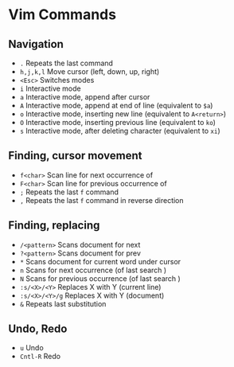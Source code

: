 # Vim Commands

## Navigation

- `.`		Repeats the last command
- `h,j,k,l`	Move cursor (left, down, up, right)
- `<Esc>`		Switches modes
- `i`		Interactive mode
- `a`		Interactive mode, append after cursor
- `A`		Interactive mode, append at end of line	(equivalent to `$a`)
- `o`		Interactive mode, inserting new line (equivalent to `A<return>`)
- `O`		Interactive mode, inserting previous line (equivalent to `ko`)
- `s`		Interactive mode, after deleting character (equivalent to `xi`)

## Finding, cursor movement

- `f<char>`	Scan line for next occurrence of <char>
- `F<char>`	Scan line for previous occurrence of <char>
- `;`		Repeats the last `f` command
- `,`		Repeats the last `f` command in reverse direction

## Finding, replacing

- `/<pattern>`	Scans document for next <pattern>
- `?<pattern>`	Scans document for prev <pattern>
- `*`		Scans document for current word under cursor
- `n`		Scans for next occurrence (of last search <pattern>)
- `N`		Scans for previous occurrence (of last search <pattern>)
- `:s/<X>/<Y>`	Replaces X with Y (current line)
- `:s/<X>/<Y>/g`  Replaces X with Y (document)
- `&`		Repeats last substitution

## Undo, Redo
- `u`		Undo
- `Cntl-R`	Redo 

